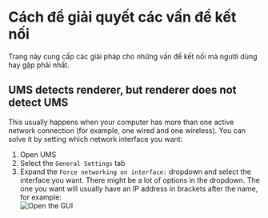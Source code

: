 # Cách để giải quyết các vấn đề kết nối

Trang này cung cấp các giải pháp cho những vấn đề kết nối mà người dùng hay gặp phải nhất.

## UMS detects renderer, but renderer does not detect UMS

This usually happens when your computer has more than one active network connection (for example, one wired and one wireless). You can solve it by setting which network interface you want:

1. Open UMS
2. Select the `General Settings` tab
3. Expand the `Force networking on interface:` dropdown and select the interface you want. There might be a lot of options in the dropdown. The one you want will usually have an IP address in brackets after the name, for example:  
   ![Open the GUI](@site/docs/guides/img/how-to-solve-connection-problems.png)
